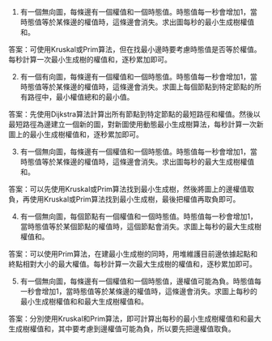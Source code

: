 

1. 有一個無向圖，每條邊有一個權值和一個時態值。時態值每一秒會增加1，當時態值等於某條邊的權值時，這條邊會消失。求出圖每秒的最小生成樹權值和。

答案：可使用Kruskal或Prim算法，但在找最小邊時要考慮時態值是否等於權值。每秒計算一次最小生成樹的權值和，逐秒累加即可。

2. 有一個有向圖，每條邊有一個權值和一個時態值。時態值每一秒會增加1，當時態值等於某條邊的權值時，這條邊會消失。求圖上每個節點到特定節點的所有路徑中，最小權值總和的最小值。

答案：先使用Dijkstra算法計算出所有節點到特定節點的最短路徑和權值。然後以最短路徑為邊建立一個新的圖，對新圖使用動態最小生成樹算法，每秒計算一次新圖上的最小生成樹權值和，逐秒累加即可。

3. 有一個無向圖，每條邊有一個權值和一個時態值。時態值每一秒會增加1，當時態值等於某條邊的權值時，這條邊會消失。求出圖每秒的最大生成樹權值和。

答案：可以先使用Kruskal或Prim算法找到最小生成樹，然後將圖上的邊權值取負，再使用Kruskal或Prim算法找到最小生成樹，最後把權值再取負即可。

4. 有一個無向圖，每個節點有一個權值和一個時態值。時態值每一秒會增加1，當時態值等於某個節點的權值時，這個節點會消失。求圖上每秒的最大生成樹權值和。

答案：可以使用Prim算法，在建最小生成樹的同時，用堆維護目前邊依據起點和終點相對大小的最大權值。每秒計算一次最大生成樹的權值和，逐秒累加即可。

5. 有一個無向圖，每條邊有一個權值和一個時態值，邊權值可能為負。時態值每一秒會增加1，當時態值等於某條邊的權值時，這條邊會消失。求圖上每秒的最小生成樹權值和和最大生成樹權值和。

答案：分別使用Kruskal和Prim算法，即可計算出每秒的最小生成樹權值和和最大生成樹權值和，其中要考慮到邊權值可能為負，所以要先把邊權值取負。